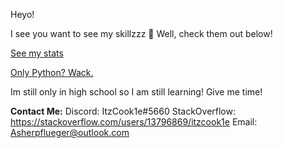 Heyo!

I see you want to see my skillzzz 🐍
Well, check them out below!

[See my stats](https://github-readme-stats.vercel.app/api?username=Itz-Cook1e&count_private=true&show_icons=true&theme=midnight-purple)

[Only Python? Wack.](https://github-readme-stats.vercel.app/api/top-langs/?username=ExaInsanity&theme=midnight-purple&langs_count=10&layout=compact)

Im still only in high school so I am still learning! Give me time!

**Contact Me:**
Discord: ItzCook1e#5660
StackOverflow: https://stackoverflow.com/users/13796869/itzcook1e
Email: Asherpflueger@outlook.com
